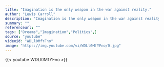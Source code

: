 ```yaml
---
title: "Imagination is the only weapon in the war against reality."
author: "Lewis Carroll"
description: "Imagination is the only weapon in the war against reality. - Lewis Carroll quotes from GetInspired365.com"
summary: ""
referenceurl: ""
tags: ["Dreams","Imagination","Politics",]
source: "youtube"
videoid: "WDLl0MfYFno"
image: "https://img.youtube.com/vi/WDLl0MfYFno/0.jpg"
---
```


{{< youtube WDLl0MfYFno >}}
